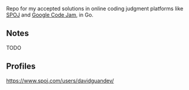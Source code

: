 Repo for my accepted solutions in online coding judgment platforms like [SPOJ](https://www.spoj.com/) and [Google Code Jam](https://codingcompetitions.withgoogle.com/), in Go.

## Notes

TODO

## Profiles
https://www.spoj.com/users/davidguandev/

